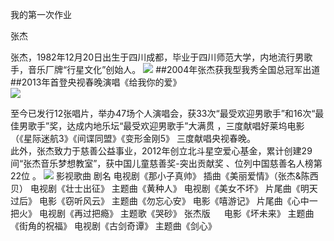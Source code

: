 我的第一次作业

张杰

张杰，1982年12月20日出生于四川成都，毕业于四川师范大学，内地流行男歌手，音乐厂牌“行星文化”创始人。
![](http://a.hiphotos.baidu.com/baike/pic/item/64380cd7912397dd11d619e15e82b2b7d1a287ac.jpg) 
##2004年张杰获我型我秀全国总冠军出道  
##2013年首登央视春晚演唱《给我你的爱》  
![](https://ss1.bdstatic.com/70cFvXSh_Q1YnxGkpoWK1HF6hhy/it/u=3617935651,3304989166&fm=26&gp=0.jpg)


至今已发行12张唱片，举办47场个人演唱会，获33次“最受欢迎男歌手”和16次“最佳男歌手”奖，达成内地乐坛“最受欢迎男歌手”大满贯 ，三度献唱好莱坞电影（《星际迷航3》《间谍同盟》《变形金刚5》 三度献唱央视春晚。    
 此外，张杰致力于慈善公益事业，2012年创立北斗星空爱心基金，累计创建29间“张杰音乐梦想教室”，获中国儿童慈善奖-突出贡献奖 、位列中国慈善名人榜第22位 。 
![](https://timgsa.baidu.com/timg?image&quality=80&size=b9999_10000&sec=1539272777420&di=ceba10b280b808f347f39988660054b1&imgtype=0&src=http%3A%2F%2Fimgsrc.baidu.com%2Fbaike%2Fpic%2Fitem%2Fb5ce92543e6925513b293573.jpg)
影视歌曲 剧名
 电视剧《那小子真帅》	
 插曲《美丽爱情》（张杰&陈西贝） 
 电视剧《壮士出征》	主题曲《黄种人》 
 电视剧《美女不坏》	片尾曲《明天过后》 
 电影《窃听风云》	主题曲《勿忘心安》
电影《嘻游记》	片尾曲《心中一把火》
电视剧《再过把瘾》	主题歌《哭砂》 张杰版 　
电影《坏未来》 主题曲《街角的祝福》
 电视剧《古剑奇谭》 主题曲《剑心》